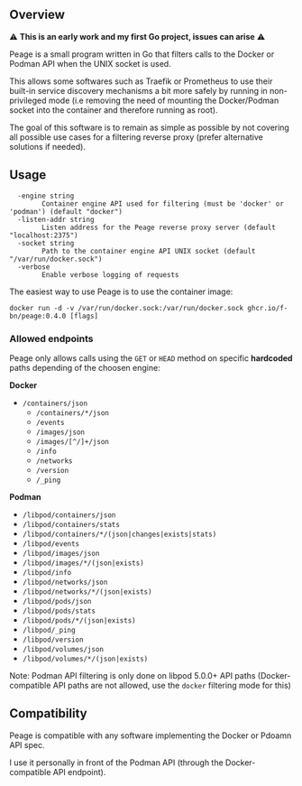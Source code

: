 ## Overview

:warning: **This is an early work and my first Go project, issues can arise** :warning:

Peage is a small program written in Go that filters calls to the Docker or Podman API when the UNIX socket is used.

This allows some softwares such as Traefik or Prometheus to use their built-in service discovery mechanisms a bit more safely by running in non-privileged mode (i.e removing the need of mounting the Docker/Podman socket into the container and therefore running as root).

The goal of this software is to remain as simple as possible by not covering all possible use cases for a filtering reverse proxy (prefer alternative solutions if needed).

## Usage

```
  -engine string
        Container engine API used for filtering (must be 'docker' or 'podman') (default "docker")
  -listen-addr string
        Listen address for the Peage reverse proxy server (default "localhost:2375")
  -socket string
        Path to the container engine API UNIX socket (default "/var/run/docker.sock")
  -verbose
        Enable verbose logging of requests
```

The easiest way to use Peage is to use the container image:

```shell
docker run -d -v /var/run/docker.sock:/var/run/docker.sock ghcr.io/f-bn/peage:0.4.0 [flags]
```

### Allowed endpoints

Peage only allows calls using the `GET` or `HEAD` method on specific **hardcoded** paths depending of the choosen engine:

**Docker**

  - `/containers/json`
	- `/containers/*/json`
	- `/events`
	- `/images/json`
	- `/images/[^/]+/json`
	- `/info`
	- `/networks`
	- `/version`
	- `/_ping`

**Podman**

  - `/libpod/containers/json`
  - `/libpod/containers/stats`
  - `/libpod/containers/*/(json|changes|exists|stats)`
  - `/libpod/events`
  - `/libpod/images/json`
  - `/libpod/images/*/(json|exists)`
  - `/libpod/info`
  - `/libpod/networks/json`
  - `/libpod/networks/*/(json|exists)`
  - `/libpod/pods/json`
  - `/libpod/pods/stats`
  - `/libpod/pods/*/(json|exists)`
  - `/libpod/_ping`
  - `/libpod/version`
  - `/libpod/volumes/json`
  - `/libpod/volumes/*/(json|exists)`

Note: Podman API filtering is only done on libpod 5.0.0+ API paths (Docker-compatible API paths are not allowed, use the `docker` filtering mode for this)

## Compatibility

Peage is compatible with any software implementing the Docker or Pdoamn API spec.

I use it personally in front of the Podman API (through the Docker-compatible API endpoint).
